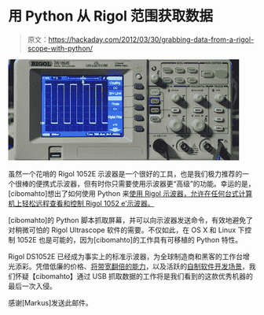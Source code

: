 # 用 Python 从 Rigol 范围获取数据

> 原文：<https://hackaday.com/2012/03/30/grabbing-data-from-a-rigol-scope-with-python/>

![](img/c896b0fd5799c6d254ba75c3015f9df4.png "Rigol")

虽然一个花哨的 Rigol 1052E 示波器是一个很好的工具，也是我们极力推荐的一个很棒的便携式示波器，但有时你只需要使用示波器更“高级”的功能。幸运的是，[cibomahto]想出了如何使用 Python 来[使用 Rigol 示波器，允许在任何台式计算机上轻松远程查看和控制 Rigol 1052 e’示波器。](http://www.cibomahto.com/2010/04/controlling-a-rigol-oscilloscope-using-linux-and-python/)

[cibomahto]的 Python 脚本抓取屏幕，并可以向示波器发送命令，有效地避免了对稍微可怕的 Rigol Ultrascope 软件的需要。不仅如此，在 OS X 和 Linux 下控制 1052E 也是可能的，因为[cibomahto]的工作具有可移植的 Python 特性。

Rigol DS1052E 已经成为事实上的标准示波器，为全球制造商和黑客的工作台增光添彩。凭借低廉的价格、[将带宽翻倍的能力](http://hackaday.com/2010/03/31/update-50mhz-to-100mhz-scope-conversion/)，以及活跃的[自制软件开发场景](http://hackaday.com/2011/12/31/homebrew-on-the-rigol-ds1052e-scope/)，我们怀疑【cibomahto】通过 USB 抓取数据的工作将是我们看到的这款优秀机器的最后一次入侵。

感谢[Markus]发送此邮件。